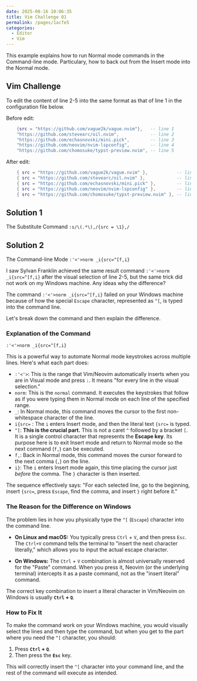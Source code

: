 ```yaml
---
date: 2025-08-16 10:06:35
title: Vim Challenge 01
permalink: /pages/1acfe5
categories:
  - Editor
  - Vim
---
```


This example explains how to run Normal mode commands in the Command-line mode. Particulary, how to back out from the Insert mode into the Normal mode.

<!-- more -->

## Vim Challenge

To edit the content of line 2-5 into the same format as that of line 1 in the configuration file below.

Before edit:

```lua
	{src = "https://github.com/vague2k/vague.nvim"},   -- line 1
	"https://github.com/stevearc/oil.nvim",            -- line 2
	"https://github.com/echasnovski/mini.pick",        -- line 3
	"https://github.com/neovim/nvim-lspconfig",        -- line 4
	"https://github.com/chomosuke/typst-preview.nvim", -- line 5
```

After edit:

```lua
	{ src = "https://github.com/vague2k/vague.nvim" },           -- line 1
	{ src = "https://github.com/stevearc/oil.nvim" },            -- line 2
	{ src = "https://github.com/echasnovski/mini.pick" },        -- line 3
	{ src = "https://github.com/neovim/nvim-lspconfig" },        -- line 4
	{ src = "https://github.com/chomosuke/typst-preview.nvim" }, -- line 5
```

## Solution 1

The Substitute Command `:s/\(.*\),/{src = \1},/`

## Solution 2

The Command-line Mode `:'<'>norm _i{src=^[f,i}`

I saw Sylvan Franklin achieved the same result command `:'<'>norm _i{src=^[f,i}` after the visual selection of line 2-5, but the same trick did not work on my Windows machine. Any ideas why the difference?

The command `:'<'>norm _i{src=^[f,i}` failed on your Windows machine because of how the special `Escape` character, represented as `^[`, is typed into the command line.

Let's break down the command and then explain the difference.

### Explanation of the Command

`:'<'>norm _i{src=^[f,i}`

This is a powerful way to automate Normal mode keystrokes across multiple lines. Here's what each part does:

- `:'<'>`: This is the range that Vim/Neovim automatically inserts when you are in Visual mode and press `:`. It means "for every line in the visual selection."
- `norm`: This is the `normal` command. It executes the keystrokes that follow as if you were typing them in Normal mode on each line of the specified range.
- `_`: In Normal mode, this command moves the cursor to the first non-whitespace character of the line.
- `i{src=` : The `i` enters Insert mode, and then the literal text `{src=` is typed.
- `^[`: **This is the crucial part.** This is not a caret `^` followed by a bracket `[`. It is a single control character that represents the **Escape key**. Its purpose here is to exit Insert mode and return to Normal mode so the next command (`f,`) can be executed.
- `f,`: Back in Normal mode, this command moves the cursor forward to the next comma (`,`) on the line.
- `i}`: The `i` enters Insert mode again, this time placing the cursor just _before_ the comma. The `}` character is then inserted.

The sequence effectively says: "For each selected line, go to the beginning, insert `{src=`, press `Escape`, find the comma, and insert `}` right before it."

### The Reason for the Difference on Windows

The problem lies in how you physically type the `^[` (`Escape`) character into the command line.

- **On Linux and macOS:** You typically press `Ctrl` + `V`, and then press `Esc`. The `Ctrl+V` command tells the terminal to "insert the next character literally," which allows you to input the actual escape character.

- **On Windows:** The `Ctrl` + `V` combination is almost universally reserved for the "Paste" command. When you press it, Neovim (or the underlying terminal) intercepts it as a paste command, not as the "insert literal" command.

The correct key combination to insert a literal character in Vim/Neovim on Windows is usually **`Ctrl` + `Q`**.

### How to Fix It

To make the command work on your Windows machine, you would visually select the lines and then type the command, but when you get to the part where you need the `^[` character, you should:

1.  Press **`Ctrl` + `Q`**.
2.  Then press the **`Esc`** key.

This will correctly insert the `^[` character into your command line, and the rest of the command will execute as intended.
